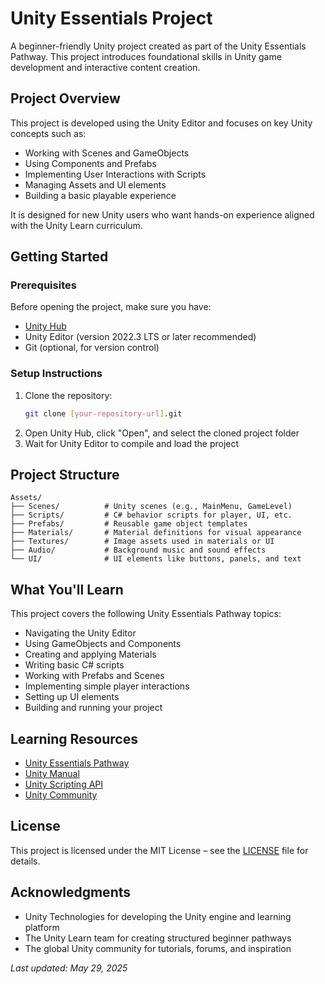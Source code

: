 # Unity Essentials Project

A beginner-friendly Unity project created as part of the Unity Essentials Pathway. This project introduces foundational skills in Unity game development and interactive content creation.

## Project Overview

This project is developed using the Unity Editor and focuses on key Unity concepts such as:

- Working with Scenes and GameObjects
- Using Components and Prefabs
- Implementing User Interactions with Scripts
- Managing Assets and UI elements
- Building a basic playable experience

It is designed for new Unity users who want hands-on experience aligned with the Unity Learn curriculum.

## Getting Started

### Prerequisites

Before opening the project, make sure you have:

- [Unity Hub](https://unity.com/download)
- Unity Editor (version 2022.3 LTS or later recommended)
- Git (optional, for version control)

### Setup Instructions

1. Clone the repository:
   ```bash
   git clone [your-repository-url].git
   ```
2. Open Unity Hub, click "Open", and select the cloned project folder
3. Wait for Unity Editor to compile and load the project

## Project Structure

```
Assets/
├── Scenes/          # Unity scenes (e.g., MainMenu, GameLevel)
├── Scripts/         # C# behavior scripts for player, UI, etc.
├── Prefabs/         # Reusable game object templates
├── Materials/       # Material definitions for visual appearance
├── Textures/        # Image assets used in materials or UI
├── Audio/           # Background music and sound effects
└── UI/              # UI elements like buttons, panels, and text
```

## What You'll Learn

This project covers the following Unity Essentials Pathway topics:

- Navigating the Unity Editor
- Using GameObjects and Components
- Creating and applying Materials
- Writing basic C# scripts
- Working with Prefabs and Scenes
- Implementing simple player interactions
- Setting up UI elements
- Building and running your project

## Learning Resources

- [Unity Essentials Pathway](https://learn.unity.com/pathway/unity-essentials)
- [Unity Manual](https://docs.unity3d.com/Manual/index.html)
- [Unity Scripting API](https://docs.unity3d.com/ScriptReference/index.html)
- [Unity Community](https://unity.com/community)

## License

This project is licensed under the MIT License – see the [LICENSE](LICENSE) file for details.

## Acknowledgments

- Unity Technologies for developing the Unity engine and learning platform
- The Unity Learn team for creating structured beginner pathways
- The global Unity community for tutorials, forums, and inspiration

*Last updated: May 29, 2025*